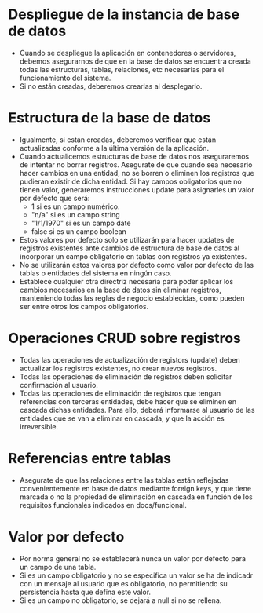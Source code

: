 # Despliegue de la instancia de base de datos

- Cuando se despliegue la aplicación en contenedores o servidores, debemos asegurarnos de que en la base de datos se encuentra creada todas las estructuras, tablas, relaciones, etc necesarias para el funcionamiento del sistema.
- Si no están creadas, deberemos crearlas al desplegarlo.

# Estructura de la base de datos

- Igualmente, si están creadas, deberemos verificar que están actualizadas conforme a la última versión de la aplicación.
- Cuando actualicemos estructuras de base de datos nos aseguraremos de intentar no borrar registros. Asegurate de que cuando sea necesario hacer cambios en una entidad, no se borren o eliminen los registros que pudieran existir de dicha entidad. Si hay campos obligatorios que no tienen valor, generaremos instrucciones update para asignarles un valor por defecto que será:
  - 1 si es un campo numérico.
  - "n/a" si es un campo string
  - "1/1/1970" si es un campo date
  - false si es un campo boolean
- Estos valores por defecto solo se utilizarán para hacer updates de registros existentes ante cambios de estructura de base de datos al incorporar un campo obligatorio en tablas con registros ya existentes.
- No se utilizarán estos valores por defecto como valor por defecto de las tablas o entidades del sistema en ningún caso.
- Establece cualquier otra directriz necesaria para poder aplicar los cambios necesarios en la base de datos sin eliminar registros, manteniendo todas las reglas de negocio establecidas, como pueden ser entre otros los campos obligatorios.

# Operaciones CRUD sobre registros

- Todas las operaciones de actualización de registors (update) deben actualizar los registros existentes, no crear nuevos registros.
- Todas las operaciones de eliminación de registros deben solicitar confirmación al usuario.
- Todas las operaciones de eliminación de registros que tengan referencias con terceras entidades, debe hacer que se eliminen en cascada dichas entidades. Para ello, deberá informarse al usuario de las entidades que se van a eliminar en cascada, y que la acción es irreversible.

# Referencias entre tablas
- Asegurate de que las relaciones entre las tablas están reflejadas convenientemente en base de datos mediante foreign keys, y que tiene marcada o no la propiedad de eliminación en cascada en función de los requisitos funcionales indicados en docs/funcional.

# Valor por defecto
- Por norma general no se establecerá nunca un valor por defecto para un campo de una tabla.
- Si es un campo obligatorio y no se especifica un valor se ha de indicadr con un mensaje al usuario que es obligatorio, no permitiendo su persistencia hasta que defina este valor.
- Si es un campo no obligatorio, se dejará a null si no se rellena.

